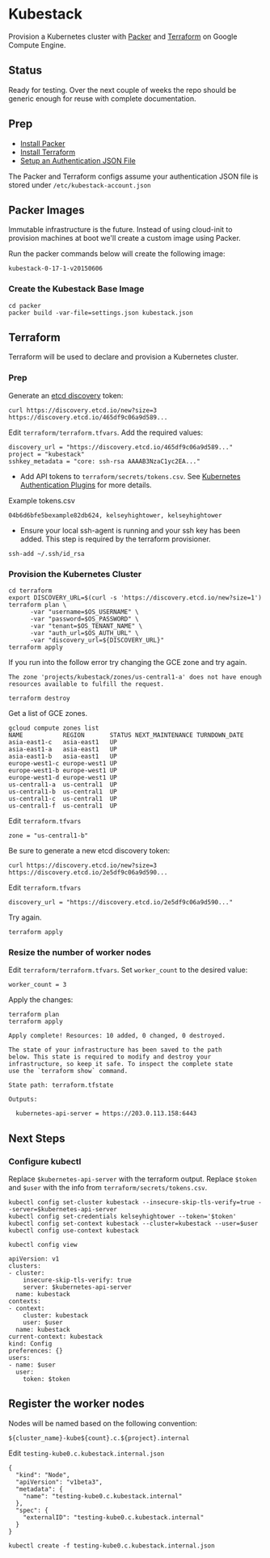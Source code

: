 # Kubestack

Provision a Kubernetes cluster with [Packer](https://packer.io) and [Terraform](https://www.terraform.io) on Google Compute Engine.

## Status

Ready for testing. Over the next couple of weeks the repo should be generic enough for reuse with complete documentation.

## Prep

- [Install Packer](https://packer.io/docs/installation.html)
- [Install Terraform](https://www.terraform.io/intro/getting-started/install.html)
- [Setup an Authentication JSON File](https://www.terraform.io/docs/providers/google/index.html#account_file)

The Packer and Terraform configs assume your authentication JSON file is stored under `/etc/kubestack-account.json`

## Packer Images

Immutable infrastructure is the future. Instead of using cloud-init to provision machines at boot we'll create a custom image using Packer.

Run the packer commands below will create the following image:

```
kubestack-0-17-1-v20150606
```

### Create the Kubestack Base Image

```
cd packer
packer build -var-file=settings.json kubestack.json
```

## Terraform

Terraform will be used to declare and provision a Kubernetes cluster.

### Prep

Generate an [etcd discovery](https://coreos.com/docs/cluster-management/setup/cluster-discovery/) token:

```
curl https://discovery.etcd.io/new?size=3
https://discovery.etcd.io/465df9c06a9d589...
```

Edit `terraform/terraform.tfvars`. Add the required values:

```
discovery_url = "https://discovery.etcd.io/465df9c06a9d589..."
project = "kubestack"
sshkey_metadata = "core: ssh-rsa AAAAB3NzaC1yc2EA..."
```

- Add API tokens to `terraform/secrets/tokens.csv`. See [Kubernetes Authentication Plugins](https://github.com/GoogleCloudPlatform/kubernetes/blob/master/docs/authentication.md) for more details.

Example tokens.csv

```
04b6d6bfe5bexample82db624, kelseyhightower, kelseyhightower
```

- Ensure your local ssh-agent is running and your ssh key has been added. This step is required by the terraform provisioner.

```
ssh-add ~/.ssh/id_rsa
```


### Provision the Kubernetes Cluster

```
cd terraform
export DISCOVERY_URL=$(curl -s 'https://discovery.etcd.io/new?size=1')
terraform plan \
      -var "username=$OS_USERNAME" \
      -var "password=$OS_PASSWORD" \
      -var "tenant=$OS_TENANT_NAME" \
      -var "auth_url=$OS_AUTH_URL" \
      -var "discovery_url=${DISCOVERY_URL}"
terraform apply
```

If you run into the follow error try changing the GCE zone and try again.

```
The zone 'projects/kubestack/zones/us-central1-a' does not have enough resources available to fulfill the request.
```

```
terraform destroy
```

Get a list of GCE zones.

```
gcloud compute zones list
NAME           REGION       STATUS NEXT_MAINTENANCE TURNDOWN_DATE
asia-east1-c   asia-east1   UP
asia-east1-a   asia-east1   UP
asia-east1-b   asia-east1   UP
europe-west1-c europe-west1 UP
europe-west1-b europe-west1 UP
europe-west1-d europe-west1 UP
us-central1-a  us-central1  UP
us-central1-b  us-central1  UP
us-central1-c  us-central1  UP
us-central1-f  us-central1  UP
```

Edit `terraform.tfvars`

```
zone = "us-central1-b"
```

Be sure to generate a new etcd discovery token:

```
curl https://discovery.etcd.io/new?size=3
https://discovery.etcd.io/2e5df9c06a9d590...
```

Edit `terraform.tfvars`

```
discovery_url = "https://discovery.etcd.io/2e5df9c06a9d590..."
```

Try again.

```
terraform apply
```

### Resize the number of worker nodes

Edit `terraform/terraform.tfvars`. Set `worker_count` to the desired value:

```
worker_count = 3
```

Apply the changes:

```
terraform plan
terraform apply
```

```
Apply complete! Resources: 10 added, 0 changed, 0 destroyed.

The state of your infrastructure has been saved to the path
below. This state is required to modify and destroy your
infrastructure, so keep it safe. To inspect the complete state
use the `terraform show` command.

State path: terraform.tfstate

Outputs:

  kubernetes-api-server = https://203.0.113.158:6443
```

## Next Steps

### Configure kubectl

Replace `$kubernetes-api-server` with the terraform output. 
Replace `$token` and `$user` with the info from `terraform/secrets/tokens.csv`.

```
kubectl config set-cluster kubestack --insecure-skip-tls-verify=true --server=$kubernetes-api-server
kubectl config set-credentials kelseyhightower --token='$token'
kubectl config set-context kubestack --cluster=kubestack --user=$user
kubectl config use-context kubestack
```

```
kubectl config view
```

```
apiVersion: v1
clusters:
- cluster:
    insecure-skip-tls-verify: true
    server: $kubernetes-api-server
  name: kubestack
contexts:
- context:
    cluster: kubestack
    user: $user
  name: kubestack
current-context: kubestack
kind: Config
preferences: {}
users:
- name: $user
  user:
    token: $token
```

## Register the worker nodes

Nodes will be named based on the following convention:

```
${cluster_name}-kube${count}.c.${project}.internal
```

Edit `testing-kube0.c.kubestack.internal.json`

``` 
{
  "kind": "Node",
  "apiVersion": "v1beta3",
  "metadata": {
    "name": "testing-kube0.c.kubestack.internal"
  },
  "spec": {
    "externalID": "testing-kube0.c.kubestack.internal"
  }
}
```

```
kubectl create -f testing-kube0.c.kubestack.internal.json
```
